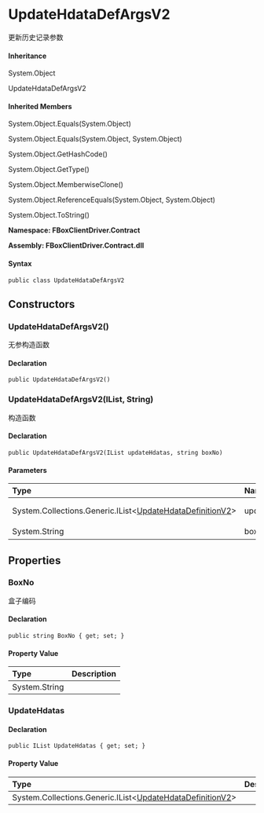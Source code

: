 # UpdateHdataDefArgsV2

更新历史记录参数

#### Inheritance

System.Object

UpdateHdataDefArgsV2

#### Inherited Members

System.Object.Equals\(System.Object\)

System.Object.Equals\(System.Object, System.Object\)

System.Object.GetHashCode\(\)

System.Object.GetType\(\)

System.Object.MemberwiseClone\(\)

System.Object.ReferenceEquals\(System.Object, System.Object\)

System.Object.ToString\(\)

**Namespace: FBoxClientDriver.Contract**

**Assembly: FBoxClientDriver.Contract.dll**

#### Syntax <a id="FBoxClientDriver_Contract_UpdateHdataDefArgsV2_syntax"></a>

```text
public class UpdateHdataDefArgsV2
```

## Constructors <a id="constructors"></a>

### UpdateHdataDefArgsV2\(\) <a id="FBoxClientDriver_Contract_UpdateHdataDefArgsV2__ctor"></a>

无参构造函数

#### Declaration

```text
public UpdateHdataDefArgsV2()
```

### UpdateHdataDefArgsV2\(IList, String\) <a id="FBoxClientDriver_Contract_UpdateHdataDefArgsV2__ctor_System_Collections_Generic_IList_FBoxClientDriver_Contract_UpdateHdataDefinitionV2__System_String_"></a>

构造函数

#### Declaration

```text
public UpdateHdataDefArgsV2(IList updateHdatas, string boxNo)
```

#### Parameters

| Type | Name | Description |
| :--- | :--- | :--- |
| System.Collections.Generic.IList&lt;[UpdateHdataDefinitionV2](https://docs.flexem.net/fbox/zh-cn/sdk/FBoxClientDriver.Contract.UpdateHdataDefinitionV2.html)&gt; | updateHdatas | 更新的历史条目列表 |
| System.String | boxNo | 盒子编码 |

## Properties <a id="properties"></a>

### BoxNo <a id="FBoxClientDriver_Contract_UpdateHdataDefArgsV2_BoxNo"></a>

盒子编码

#### Declaration

```text
public string BoxNo { get; set; }
```

#### Property Value

| Type | Description |
| :--- | :--- |
| System.String |  |

### UpdateHdatas <a id="FBoxClientDriver_Contract_UpdateHdataDefArgsV2_UpdateHdatas"></a>

#### Declaration

```text
public IList UpdateHdatas { get; set; }
```

#### Property Value

| Type | Description |
| :--- | :--- |
| System.Collections.Generic.IList&lt;[UpdateHdataDefinitionV2](https://docs.flexem.net/fbox/zh-cn/sdk/FBoxClientDriver.Contract.UpdateHdataDefinitionV2.html)&gt; |  |

